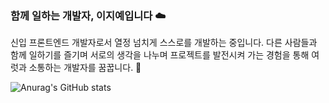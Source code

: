 ### 함께 일하는 개발자, 이지예입니다 ☁️

신입 프론트엔드 개발자로서 열정 넘치게 스스로를 개발하는 중입니다. 다른 사람들과 함께 일하기를 즐기며 서로의 생각을 나누며 프로젝트를 발전시켜 가는 경험을 통해 여럿과 소통하는 개발자를 꿈꿉니다. 💭

![Anurag's GitHub stats](https://github-readme-stats.vercel.app/api?username=jiyeeeah&theme=graywhite)
